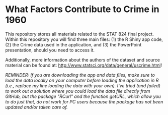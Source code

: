# What Factors Contribute to Crime in 1960
This repository stores all materials related to the STAT 824 final project. Within this repository you will find three main files: (1) the R Shiny app code, (2) the Crime data used in the application, and (3) the PowerPoint presentation, should you need to access it. 

Additionally, more information about the authors of the dataset and source material can be found at: http://www.statsci.org/data/general/uscrime.html!


*REMINDER: If you are downloading the app and data files, make sure to load the data locally on your computer before loading the application in R (i.e., replace my line loading the data with your own). I've tried (and failed) to work out a solution where you could load the data file directly from GitHub, but the package "RCurl" and the function getURL, which allow you to do just that, do not work for PC users because the package has not been updated and/or taken care of.*
